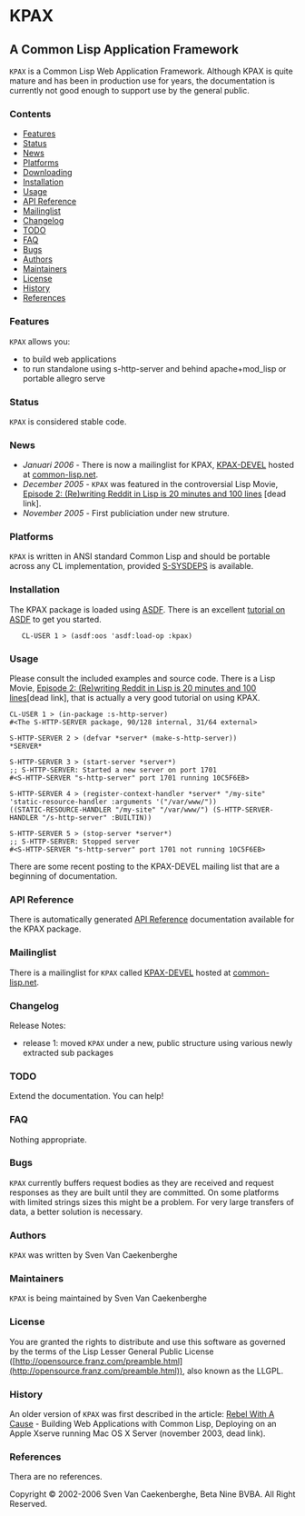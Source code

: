 # KPAX

## A Common Lisp Application Framework

`KPAX` is a Common Lisp Web Application Framework. 
Although KPAX is quite mature and has been in production use for years, the documentation is currently not good enough to support use by the general public.

### Contents

-   [Features](#features)
-   [Status](#status)
-   [News](#news)
-   [Platforms](#platforms)
-   [Downloading](#downloading)
-   [Installation](#installation)
-   [Usage](#usage)
-   [API Reference](#api)
-   [Mailinglist](#mailinglist)
-   [Changelog](#changelog)
-   [TODO](#tod)
-   [FAQ](#faq)
-   [Bugs](#bugs)
-   [Authors](#authors)
-   [Maintainers](#maintainers)
-   [License](#license)
-   [History](#history)
-   [References](#references)

### Features

`KPAX` allows you:

-   to build web applications
-   to run standalone using s-http-server and behind apache+mod\_lisp or
    portable allegro serve

### Status

`KPAX` is considered stable code.

### News

-   *Januari 2006* - There is now a mailinglist for KPAX,
    [KPAX-DEVEL](http://common-lisp.net/cgi-bin/mailman/listinfo/kpax-devel)
    hosted at [common-lisp.net](http://www.common-lisp.net).
-   *December 2005* - `KPAX` was featured in the controversial Lisp Movie,
    [Episode 2: (Re)writing Reddit in Lisp is 20 minutes and 100
    lines](http://homepage.mac.com/svc/LispMovies/index.html) [dead link].
-   *November 2005* - First publiciation under new struture.

### Platforms

`KPAX` is written in ANSI standard Common Lisp and should be portable
across any CL implementation, provided [S-SYSDEPS](https://github.com/svenvc/s-sysdeps) is available.

### Installation

The KPAX package is loaded using [ASDF](http://www.cliki.net/asdf).
There is an excellent [tutorial on
ASDF](http://constantly.at/lisp/asdf/) to get you started.

       CL-USER 1 > (asdf:oos 'asdf:load-op :kpax)

### Usage

Please consult the included examples and source code. There is a Lisp
Movie, [Episode 2: (Re)writing Reddit in Lisp is 20 minutes and 100
lines](http://homepage.mac.com/svc/LispMovies/index.html)[dead link], that is
actually a very good tutorial on using KPAX.

````
CL-USER 1 > (in-package :s-http-server)
#<The S-HTTP-SERVER package, 90/128 internal, 31/64 external>

S-HTTP-SERVER 2 > (defvar *server* (make-s-http-server))
*SERVER*

S-HTTP-SERVER 3 > (start-server *server*)
;; S-HTTP-SERVER: Started a new server on port 1701
#<S-HTTP-SERVER "s-http-server" port 1701 running 10C5F6EB>

S-HTTP-SERVER 4 > (register-context-handler *server* "/my-site" 'static-resource-handler :arguments '("/var/www/"))
((STATIC-RESOURCE-HANDLER "/my-site" "/var/www/") (S-HTTP-SERVER-HANDLER "/s-http-server" :BUILTIN))

S-HTTP-SERVER 5 > (stop-server *server*)
;; S-HTTP-SERVER: Stopped server
#<S-HTTP-SERVER "s-http-server" port 1701 not running 10C5F6EB>
````

There are some recent posting to the KPAX-DEVEL mailing list that are a
beginning of documentation.

### API Reference

There is automatically generated [API Reference](doc/API.md) documentation
available for the KPAX package.

### Mailinglist

There is a mailinglist for `KPAX` called
[KPAX-DEVEL](http://common-lisp.net/cgi-bin/mailman/listinfo/kpax-devel)
hosted at [common-lisp.net](http://www.common-lisp.net).

### Changelog

Release Notes:

-   release 1: moved `KPAX` under a new, public structure using various
    newly extracted sub packages

### TODO

Extend the documentation. You can help!

### FAQ

Nothing appropriate.

### Bugs

`KPAX` currently buffers request bodies as they are received and request
responses as they are built until they are committed. On some platforms
with limited strings sizes this might be a problem. For very large
transfers of data, a better solution is necessary.

### Authors

`KPAX` was written by Sven Van Caekenberghe

### Maintainers

`KPAX` is being maintained by Sven Van Caekenberghe

### License

You are granted the rights to distribute and use this software as
governed by the terms of the Lisp Lesser General Public License
([http://opensource.franz.com/preamble.html](http://opensource.franz.com/preamble.html)),
also known as the LLGPL.

### History

An older version of `KPAX` was first described in the article: [Rebel With
A Cause](http://homepage.mac.com/svc/RebelWithACause/index.html) -
Building Web Applications with Common Lisp, Deploying on an Apple Xserve
running Mac OS X Server (november 2003, dead link).

### References

Thera are no references.

Copyright © 2002-2006 Sven Van Caekenberghe, Beta Nine BVBA. All Right
Reserved.
